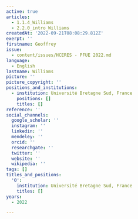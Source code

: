 ```yaml
---
active: true
articles:
  - 1.1.4_Williams
  - 2.2.0_intro_Williams
createdAt: '2022-09-21T08:08:29.812Z'
exerpt: ''
firstname: Geoffrey
issue:
  - content/issues/HCERES - PFUE 2022.md
language:
  - English
lastname: Williams
picture: ''
picture_copyright: ''
positions_and_institutions:
  - institution: Université Bretagne Sud, France
    positions: []
    titles: []
reference: ''
social_channels:
  google_scholar: ''
  instagram: ''
  linkedin: ''
  mendeley: ''
  orcid: ''
  researchgate: ''
  twitter: ''
  website: ''
  wikipedia: ''
tags: []
titles_and_positions:
  '0':
    institution: Université Bretagne Sud, France
    titles: []
years:
  - 2022

---
```

